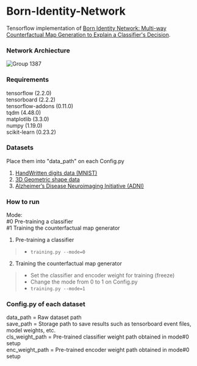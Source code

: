 # Born-Identity-Network
Tensorflow implementation of [Born Identity Network: Multi-way Counterfactual Map Generation to Explain a Classifier's Decision](https://arxiv.org/abs/2011.10381).

### Network Archiecture
![Group 1387](https://user-images.githubusercontent.com/57162425/141602585-4a434cd5-530b-4ebe-b873-df11e98b8f81.png)

### Requirements
tensorflow (2.2.0)\
tensorboard (2.2.2)\
tensorflow-addons (0.11.0)\
tqdm (4.48.0)\
matplotlib (3.3.0)\
numpy (1.19.0)\
scikit-learn (0.23.2)


### Datasets
Place them into "data_path" on each Config.py
1. [HandWritten digits data (MNIST)](http://yann.lecun.com/exdb/mnist/)
2. [3D Geometric shape data](https://github.com/deepmind/3d-shapes)
3. [Alzheimer’s Disease Neuroimaging Initiative (ADNI)](http://adni.loni.usc.edu/)


### How to run
Mode:\
#0 Pre-training a classifier\
#1 Training the counterfactual map generator

1. Pre-training a classifier
>- `training.py --mode=0`

2. Training the counterfactual map generator
>- Set the classifier and encoder weight for training (freeze)
>- Change the mode from 0 to 1 on Config.py
  >- `training.py --mode=1`


### Config.py of each dataset 
data_path = Raw dataset path\
save_path = Storage path to save results such as tensorboard event files, model weights, etc.\
cls_weight_path = Pre-trained classifier weight path obtained in mode#0 setup\
enc_weight_path = Pre-trained encoder weight path obtained in mode#0 setup
